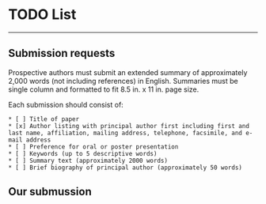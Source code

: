 # TODO List 
--------------------

## Submission requests

Prospective authors must submit an extended summary of approximately 2,000 words (not including references) in English. Summaries must be single column and formatted to fit 8.5 in. x 11 in. page size.

Each submission should consist of:


```no-highlight
* [ ] Title of paper
* [x] Author listing with principal author first including first and last name, affiliation, mailing address, telephone, facsimile, and e-mail address
* [ ] Preference for oral or poster presentation
* [ ] Keywords (up to 5 descriptive words)
* [ ] Summary text (approximately 2000 words)
* [ ] Brief biography of principal author (approximately 50 words)
```

## Our submussion